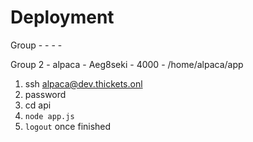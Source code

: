 # Deployment

Group <no> - <username> - <password> - <port> - <location to host>

Group 2 - alpaca - Aeg8seki - 4000 - /home/alpaca/app

1. ssh alpaca@dev.thickets.onl
2. password
3. cd api
4. `node app.js`
5. `logout` once finished


